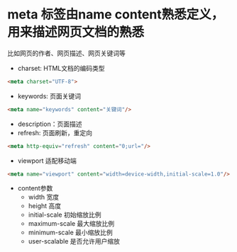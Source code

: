 # meta 标签由name content熟悉定义，用来描述网页文档的熟悉
比如网页的作者、网页描述、网页关键词等

- charset: HTML文档的编码类型
```html
<meta charset="UTF-8">
```
- keywords: 页面关键词
```html
<meta name="keywords" content="关键词"/>
```
- description：页面描述
- refresh: 页面刷新，重定向
```html
<meta http-equiv="refresh" content="0;url="/>
```
- viewport 适配移动端
```html
<meta name="viewport" content="width=device-width,initial-scale=1.0"/>
```
  - content参数
    - width 宽度
    - height 高度
    - initial-scale 初始缩放比例
    - maximum-scale 最大缩放比例
    - minimum-scale 最小缩放比例
    - user-scalable 是否允许用户缩放
